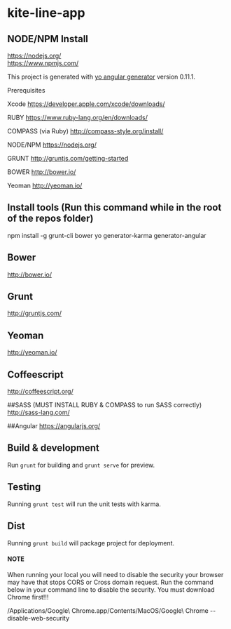 # kite-line-app

## NODE/NPM Install
https://nodejs.org/    
https://www.npmjs.com/

This project is generated with [yo angular generator](https://github.com/yeoman/generator-angular)
version 0.11.1.


Prerequisites 

Xcode
https://developer.apple.com/xcode/downloads/

RUBY
https://www.ruby-lang.org/en/downloads/

COMPASS (via Ruby)
http://compass-style.org/install/

NODE/NPM
https://nodejs.org/

GRUNT
http://gruntjs.com/getting-started

BOWER
http://bower.io/

Yeoman
http://yeoman.io/


## Install tools (Run this command while in the root of the repos folder)
npm install -g grunt-cli bower yo generator-karma generator-angular


## Bower
http://bower.io/

## Grunt
http://gruntjs.com/

## Yeoman
http://yeoman.io/

## Coffeescript
http://coffeescript.org/

##SASS  (MUST INSTALL RUBY & COMPASS to run SASS correctly)
http://sass-lang.com/

##Angular
https://angularjs.org/

## Build & development

Run `grunt` for building and `grunt serve` for preview.

## Testing

Running `grunt test` will run the unit tests with karma.

## Dist

Running `grunt build` will package project for deployment.


#### NOTE ####
When running your local you will need to disable the security your browser may have that stops CORS or Cross domain request.
Run the command below in your command line to disable the security. You must download Chrome first!!!

/Applications/Google\ Chrome.app/Contents/MacOS/Google\ Chrome --disable-web-security







